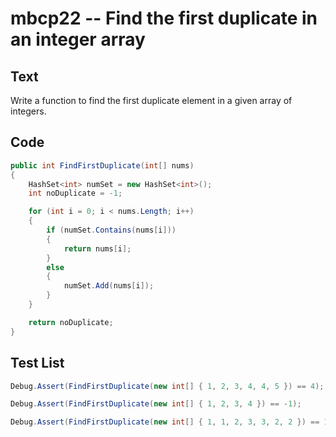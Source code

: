 # mbcp22 -- Find the first duplicate in an integer array

## Text

Write a function to find the first duplicate element in a given array of integers.

## Code

```csharp
public int FindFirstDuplicate(int[] nums) 
{
    HashSet<int> numSet = new HashSet<int>();
    int noDuplicate = -1;

    for (int i = 0; i < nums.Length; i++) 
    {
        if (numSet.Contains(nums[i])) 
        {
            return nums[i];
        } 
        else 
        {
            numSet.Add(nums[i]);
        }
    }

    return noDuplicate;
}
```

## Test List

```csharp
Debug.Assert(FindFirstDuplicate(new int[] { 1, 2, 3, 4, 4, 5 }) == 4);
```

```csharp
Debug.Assert(FindFirstDuplicate(new int[] { 1, 2, 3, 4 }) == -1);
```

```csharp
Debug.Assert(FindFirstDuplicate(new int[] { 1, 1, 2, 3, 3, 2, 2 }) == 1);
```

